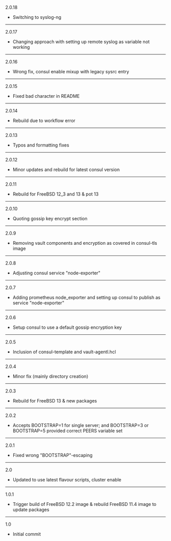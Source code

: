 2.0.18

* Switching to syslog-ng

---

2.0.17

* Changing approach with setting up remote syslog as variable not working

---

2.0.16

* Wrong fix, consul enable mixup with legacy sysrc entry

---

2.0.15

* Fixed bad character in README

---

2.0.14

* Rebuild due to workflow error

---

2.0.13

* Typos and formatting fixes

---

2.0.12

* Minor updates and rebuild for latest consul version

---

2.0.11

* Rebuild for FreeBSD 12_3 and 13 & pot 13

---

2.0.10

* Quoting gossip key encrypt section

---

2.0.9

* Removing vault components and encryption as covered in consul-tls image

---

2.0.8

* Adjusting consul service "node-exporter"

---

2.0.7

* Adding prometheus node_exporter and setting up consul to publish as service "node-exporter"

---

2.0.6

* Setup consul to use a default gossip encryption key

---

2.0.5

* Inclusion of consul-template and vault-agentl.hcl

---

2.0.4

* Minor fix (mainly directory creation)

---

2.0.3

* Rebuild for FreeBSD 13 & new packages

---

2.0.2

* Accepts BOOTSTRAP=1 for single server; and BOOTSTRAP=3 or BOOTSTRAP=5 provided correct PEERS variable set

---

2.0.1

* Fixed wrong "BOOTSTRAP"-escaping

---

2.0

* Updated to use latest flavour scripts, cluster enable

---

1.0.1

* Trigger build of FreeBSD 12.2 image & rebuild FreeBSD 11.4 image to update packages

---

1.0

* Initial commit
